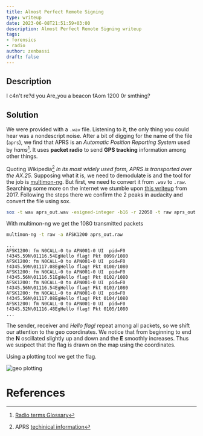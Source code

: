 ```yaml
---
title: Almost Perfect Remote Signing
type: writeup
date: 2023-06-08T21:51:59+03:00
description: Almost Perfect Remote Signing writeup
tags:
- forensics
- radio
author: zenbassi
draft: false
---
```


## Description
I c4n't re?d you Are_you a beacon fAom 1200 0r smthing?

## Solution

We were provided with a `.wav` file. Listening to it, the only thing
you could hear was a nondescript noise. After a bit of digging for the 
name of the file (`aprs`), we find that APRS is an _Automatic Position Reporting System_ used by _hams_[^hams]. It uses **packet radio** to send **GPS tracking** information among other things.

[^hams]: [Radio terms Glossary](https://www.icomamerica.com/en/amateur/amateurtools/HamRadioTerms-2011.pdf)

Quoting Wikipedia[^wiki] _In its most widely used form, APRS is transported over the AX.25_. Supposing what it is, we need to demodulate is and the tool for the job is 
[multimon-ng](https://github.com/EliasOenal/multimon-ng). But first, we need to convert it from `.wav` to `.raw`. Searching some more on the internet we stumble upon
[this writeup](http://g4ngli0s.logdown.com/posts/1422073-bsidessfctf-for-latlong) from 2017. Following the steps there we confirm the 2 peaks in audacity and convert the file using sox.


``` bash
sox -t wav aprs_out.wav -esigned-integer -b16 -r 22050 -t raw aprs_out.raw
```

With multimon-ng we get the 1080 transmitted packets

``` bash
multimon-ng -t raw -a AFSK1200 aprs_out.raw
```
    ...
    AFSK1200: fm N0CALL-0 to APN001-0 UI  pid=F0
    !4345.59N\01116.54EgHello flag! Pkt 0099/1080
    AFSK1200: fm N0CALL-0 to APN001-0 UI  pid=F0
    !4345.59N\01117.08EgHello flag! Pkt 0100/1080
    AFSK1200: fm N0CALL-0 to APN001-0 UI  pid=F0
    !4345.56N\01116.51EgHello flag! Pkt 0102/1080
    AFSK1200: fm N0CALL-0 to APN001-0 UI  pid=F0
    !4345.56N\01116.54EgHello flag! Pkt 0103/1080
    AFSK1200: fm N0CALL-0 to APN001-0 UI  pid=F0
    !4345.56N\01117.08EgHello flag! Pkt 0104/1080
    AFSK1200: fm N0CALL-0 to APN001-0 UI  pid=F0
    !4345.52N\01116.48EgHello flag! Pkt 0105/1080
    ...

The sender, receiver and _Hello flag!_ repeat among all packets,
so we shift our attention to the geo coordinates. We notice that
from beginning to end the **N** oscillated slightly up and down and 
the **E** smoothly increases. Thus we suspect that the flag is 
drawn on the map using the coordinates.

Using a plotting tool we get the flag.

![geo plotting](/images/dantectf_2023/gps.png)

# References 

[^wiki]: APRS [techinical information](https://en.wikipedia.org/wiki/Automatic_Packet_Reporting_System#Technical_information)
